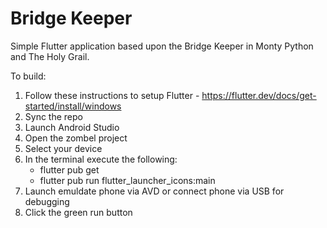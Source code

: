 # Bridge Keeper

Simple Flutter application based upon the Bridge Keeper in Monty Python and The Holy Grail.

To build:

1) Follow these instructions to setup Flutter - https://flutter.dev/docs/get-started/install/windows
2) Sync the repo
3) Launch Android Studio
4) Open the zombel project
5) Select your device
6) In the terminal execute the following:
   - flutter pub get
   - flutter pub run flutter_launcher_icons:main
6) Launch emuldate phone via AVD or connect phone via USB for debugging
7) Click the green run button
